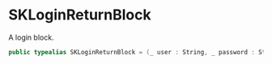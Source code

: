 # SKLoginReturnBlock

A login block.

``` swift
public typealias SKLoginReturnBlock = (_ user : String, _ password : String) -> Void
```
